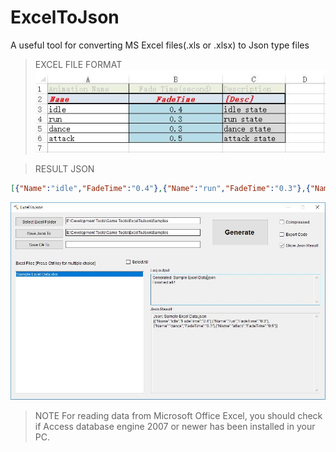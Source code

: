 # ExcelToJson
A useful tool for converting MS Excel files(.xls or .xlsx) to Json type files

> EXCEL FILE FORMAT
![](https://github.com/LizhuWeng/ExcelToJson/blob/master/Doc/sample_excel.JPG)

> RESULT JSON
```json
[{"Name":"idle","FadeTime":"0.4"},{"Name":"run","FadeTime":"0.3"},{"Name":"dance","FadeTime":"0.3"},{"Name":"attack","FadeTime":"0.5"}]
```

![](https://github.com/LizhuWeng/ExcelToJson/blob/master/Doc/test_result.JPG)

> NOTE
  For reading data from Microsoft Office Excel, you should check if Access database engine 2007 or newer has been installed in your PC.

